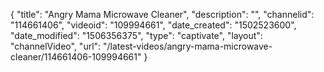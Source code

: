 {
    "title": "Angry Mama Microwave Cleaner",
    "description": "",
    "channelid": "114661406",
    "videoid": "109994661",
    "date_created": "1502523600",
    "date_modified": "1506356375",
    "type": "captivate",
    "layout": "channelVideo",
    "url": "\/latest-videos\/angry-mama-microwave-cleaner\/114661406-109994661"
}